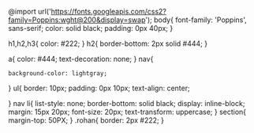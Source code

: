 @import url('https://fonts.googleapis.com/css2?family=Poppins:wght@200&display=swap');
body{
    font-family: 'Poppins', sans-serif;
    color: solid black;
    padding: 0px 40px;
}

h1,h2,h3{
    color: #222;
}
h2{
    border-bottom: 2px solid #444;
}
 
a{
    color: #444;
    text-decoration: none;
}
nav{

    background-color: lightgray;
  
}
ul{
    border: 10px;
    padding: 0px 10px;
    text-align: center;
    
}
nav li{
    list-style: none;
    border-bottom:  solid black;
    display: inline-block;
    margin: 15px 20px;
    font-size: 20px;
    text-transform: uppercase;
}
section{
    margin-top: 50PX;
}
.rohan{
    border: 2px #222;
}
